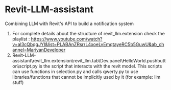 # Revit-LLM-assistant
Combining LLM with Revit's API to build a notification system

1. For complete details about the structure of revit_llm.extension check the playlist : https://www.youtube.com/watch?v=al3cQbqgJYI&list=PLABAnZRsrrL4xoeLvEmqtayeRC5b5GuwU&ab_channel=MariyanDeveloper
2. Revit-LLM-assistant\revit_llm.extension\revit_llm.tab\Dev.panel\HelloWorld.pushbutton\script.py is the script that interacts with the revit model. This scripts can use functions in selection.py and calls
   qwerty.py to use libraries/functions that cannot be implicitly used by it (for example: llm stuff)
   
